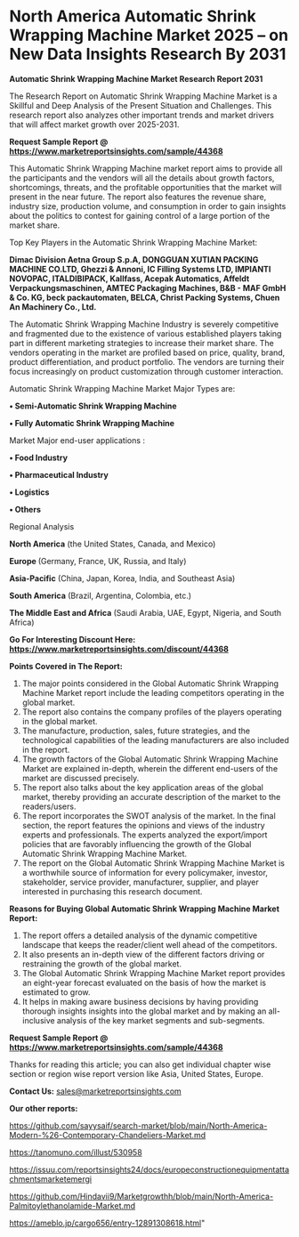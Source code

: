 # North America Automatic Shrink Wrapping Machine Market 2025 – on New Data Insights Research By 2031

<strong>Automatic Shrink Wrapping Machine Market Research Report 2031</strong>

The Research Report on Automatic Shrink Wrapping Machine Market is a Skillful and Deep Analysis of the Present Situation and Challenges. This research report also analyzes other important trends and market drivers that will affect market growth over 2025-2031.

<strong>Request Sample Report @ <a href=https://www.marketreportsinsights.com/sample/44368>https://www.marketreportsinsights.com/sample/44368</a></strong>

This Automatic Shrink Wrapping Machine market report aims to provide all the participants and the vendors will all the details about growth factors, shortcomings, threats, and the profitable opportunities that the market will present in the near future. The report also features the revenue share, industry size, production volume, and consumption in order to gain insights about the politics to contest for gaining control of a large portion of the market share.

Top Key Players in the Automatic Shrink Wrapping Machine Market:

<strong>Dimac Division Aetna Group S.p.A, DONGGUAN XUTIAN PACKING MACHINE CO.LTD, Ghezzi & Annoni, IC Filling Systems LTD, IMPIANTI NOVOPAC, ITALDIBIPACK, Kallfass, Acepak Automatics, Affeldt Verpackungsmaschinen, AMTEC Packaging Machines, B&B - MAF GmbH & Co. KG, beck packautomaten, BELCA, Christ Packing Systems, Chuen An Machinery Co., Ltd.</strong>

The Automatic Shrink Wrapping Machine Industry is severely competitive and fragmented due to the existence of various established players taking part in different marketing strategies to increase their market share. The vendors operating in the market are profiled based on price, quality, brand, product differentiation, and product portfolio. The vendors are turning their focus increasingly on product customization through customer interaction.

Automatic Shrink Wrapping Machine Market Major Types are:

<strong>•  Semi-Automatic Shrink Wrapping Machine

•  Fully Automatic Shrink Wrapping Machine</strong>

Market Major end-user applications :

<strong>•  Food Industry

•  Pharmaceutical Industry

•  Logistics

•  Others</strong>

Regional Analysis

</u><strong><b>North America</b></strong> (the United States, Canada, and Mexico)

<strong><b>Europe </b></strong>(Germany, France, UK, Russia, and Italy)

<strong><b>Asia-Pacific</b></strong> (China, Japan, Korea, India, and Southeast Asia)

<strong><b>South America</b></strong> (Brazil, Argentina, Colombia, etc.)

<strong><b>The Middle East and Africa</b></strong> (Saudi Arabia, UAE, Egypt, Nigeria, and South Africa)

<strong>Go For Interesting Discount Here: <a href=https://www.marketreportsinsights.com/discount/44368>https://www.marketreportsinsights.com/discount/44368</a></strong>

<strong>Points Covered in The Report:</strong>
<ol>
  <li>The major points considered in the Global Automatic Shrink Wrapping Machine Market report include the leading competitors operating in the global market.</li>
  <li>The report also contains the company profiles of the players operating in the global market.</li>
  <li>The manufacture, production, sales, future strategies, and the technological capabilities of the leading manufacturers are also included in the report.</li>
  <li>The growth factors of the Global Automatic Shrink Wrapping Machine Market are explained in-depth, wherein the different end-users of the market are discussed precisely.</li>
  <li>The report also talks about the key application areas of the global market, thereby providing an accurate description of the market to the readers/users.</li>
  <li>The report incorporates the SWOT analysis of the market. In the final section, the report features the opinions and views of the industry experts and professionals. The experts analyzed the export/import policies that are favorably influencing the growth of the Global Automatic Shrink Wrapping Machine Market.</li>
  <li>The report on the Global Automatic Shrink Wrapping Machine Market is a worthwhile source of information for every policymaker, investor, stakeholder, service provider, manufacturer, supplier, and player interested in purchasing this research document.</li>
</ol>
<strong>Reasons for Buying Global Automatic Shrink Wrapping Machine Market Report:</strong>

<ol>
  <li>The report offers a detailed analysis of the dynamic competitive landscape that keeps the reader/client well ahead of the competitors.</li>
  <li>It also presents an in-depth view of the different factors driving or restraining the growth of the global market.</li>
  <li>The Global Automatic Shrink Wrapping Machine Market report provides an eight-year forecast evaluated on the basis of how the market is estimated to grow.</li>
  <li>It helps in making aware business decisions by having providing thorough insights insights into the global market and by making an all-inclusive analysis of the key market segments and sub-segments.</li>
</ol>
<strong>Request Sample Report @ <a href=https://www.marketreportsinsights.com/sample/44368>https://www.marketreportsinsights.com/sample/44368</a></strong>


Thanks for reading this article; you can also get individual chapter wise section or region wise report version like Asia, United States, Europe.

<strong>Contact Us:</strong>
sales@marketreportsinsights.com

<strong>Our other reports:</strong>

<a href=https://github.com/sayysaif/search-market/blob/main/North-America-Modern-%26-Contemporary-Chandeliers-Market.md>https://github.com/sayysaif/search-market/blob/main/North-America-Modern-%26-Contemporary-Chandeliers-Market.md</a>

<a href=https://tanomuno.com/illust/530958>https://tanomuno.com/illust/530958</a>

<a href=https://issuu.com/reportsinsights24/docs/europeconstructionequipmentattachmentsmarketemergi>https://issuu.com/reportsinsights24/docs/europeconstructionequipmentattachmentsmarketemergi</a>

<a href=https://github.com/Hindavii9/Marketgrowthh/blob/main/North-America-Palmitoylethanolamide-Market.md>https://github.com/Hindavii9/Marketgrowthh/blob/main/North-America-Palmitoylethanolamide-Market.md</a>

<a href=https://ameblo.jp/cargo656/entry-12891308618.html>https://ameblo.jp/cargo656/entry-12891308618.html</a>"
